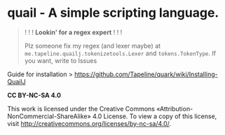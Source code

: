 # **quail** - A simple scripting language.

> ! ! !
> **Lookin' for a regex expert**
> ! ! !
> 
> Plz someone fix my regex (and lexer maybe) at `me.tapeline.quailj.tokenizetools.Lexer` and `tokens.TokenType`. If you want, write to Issues
>

Guide for installation > https://github.com/Tapeline/quark/wiki/Installing-QuailJ

**CC BY-NC-SA 4.0**

This work is licensed under the Creative Commons «Attribution-NonCommercial-ShareAlike» 4.0 License. To view a copy of this license, visit
http://creativecommons.org/licenses/by-nc-sa/4.0/.
